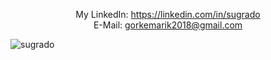 <p align="center">
My LinkedIn: <a href="https://linkedin.com/in/sugrado" target="blank">https://linkedin.com/in/sugrado</a><br>
E-Mail:  <a href = "mailto:gorkemarik2018@gmail.com">gorkemarik2018@gmail.com</a><br>
</p>

<img align="center" src="https://github-readme-stats.vercel.app/api/top-langs/?username=sugrado&layout=compact&theme=dark" alt="sugrado" />
